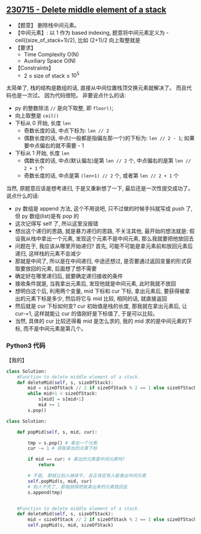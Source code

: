 ## [230715 - Delete middle element of a stack](https://practice.geeksforgeeks.org/problems/delete-middle-element-of-a-stack/1)

- 【题意】 删除栈中间元素。
- 【中间元素】: 以 1 作为 based indexing, 题意将中间元素定义为 - ceil((size_of_stack+1)/2), 比如 (2+1)/2 向上取整就是
- 【要求】
    - Time Complexity O(N)
    - Auxiliary Space O(N)
- 【Constraints】
    - 2 ≤ size of stack ≤ $10^5$

太简单了, 栈的结构是数组的话, 直接从中间位置栈顶交换元素就解决了。
而且代码也是一次过。 因为代码很短。
非要说点什么的话:
- py 的整数除法 `//` 是向下取整, 即 `floor()`;
- 向上取整是 `ceil()`
- 下标从 0 开始, 长度 `len`
    - 奇数长度的话, 中点下标为: `len // 2`
    - 偶数长度的话, 中点(一般都是指偏左那一个)的下标为: `len // 2 - 1`; 如果要中点偏右的就不需要 - 1
- 下标从 1 开始, 长度 `len`
    - 偶数长度的话, 中点(默认偏左)是第 `len // 2` 个, 中点偏右的是第 `len // 2 + 1` 个
    - 奇数长度的话, 中点是第 `(len+1) // 2` 个, 或者第 `len // 2 + 1` 个

当然, 原题意应该是想考递归, 于是又重新想了一下, 最后还是一次性提交成功了。
说点什么的话:
- py 数组是 append 方法, 这个不用说吧, 只不过做的时候手抖就写成 push 了, 但 py 数组(list)是有 pop 的
- 这次记得写 self 了, 所以这里没报错
- 想出这个递归的思路, 就是暴力递归的思路, 不关注其他, 最开始的想法就是: 假设我从栈中拿出一个元素, 发现这个元素不是中间元素, 那么我就要把他放回去
- 问题在于, 我应该从哪里开始递归? 首先, 可能不可能是拿元素前和放回元素后递归, 这样栈的元素不会减少
- 那就是中间了, 所以是在中间递归, 中途还想过, 是否要通过返回变量的形式获取要放回的元素, 后面想了想不需要
- 确定好在哪里递归后, 就要确定递归接收的条件
- 接收条件就是, 当我拿出元素后, 发现他就是中间元素, 此时我就不放回
- 想明白这个后, 利用两个变量, mid 下标和 cur 下标, 拿出元素后, 要获得被拿出的元素下标是多少, 然后将它与 mid 比较, 相同的话, 就直接返回
- 然后就是 cur 下标如何变? cur 初始值是栈的长度, 那我就在拿出元素后, 让 cur-=1, 这样就能让 cur 的值刚好是下标值了, 于是可以比较。
- 当然, 具体的 cur 比较还得看 mid 是怎么求的, 我的 mid 求的是中间元素的下标, 而不是中间元素是第几个。

### Python3 代码

【我的】
```py
class Solution:
    #Function to delete middle element of a stack.
    def deleteMid(self, s, sizeOfStack):
        mid = sizeOfStack // 2 if sizeOfStack % 2 == 1 else sizeOfStack // 2 - 1
        while mid+1 < sizeOfStack:
            s[mid] = s[mid+1]
            mid += 1
        s.pop()
```
```py
class Solution:

    def popMid(self, s, mid, cur):

        tmp = s.pop() # 拿出一个元素
        cur -= 1 # 获取拿出的元素下标

        if mid == cur: # 拿出的元素是中间元素吗?
            return

        # 不是, 那就让别人继续干, 反正肯定有人能拿出中间元素
        self.popMid(s, mid, cur)
        # 别人干完了, 那我就得把我拿出来的元素放回去
        s.append(tmp)


    #Function to delete middle element of a stack.
    def deleteMid(self, s, sizeOfStack):
        mid = sizeOfStack // 2 if sizeOfStack % 2 == 1 else sizeOfStack // 2 - 1
        self.popMid(s, mid, sizeOfStack)
```